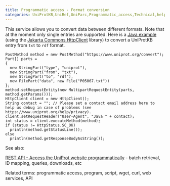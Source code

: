 ```yaml
---
title: Programmatic access - Format conversion
categories: UniProtKB,UniRef,UniParc,Programmatic_access,Technical,help
---
```


This service allows you to convert data between different formats. Note that at the moment only single entries are supported. Here is a [Java example](http://www.uniprot.org/help/api_format_conversion#conversion_java_example) (using the [Jakarta Commons HttpClient](http://jakarta.apache.org/commons/httpclient/) library) to convert a UniProtKB entry from `txt` to `rdf` format.

    PostMethod method = new PostMethod("https://www.uniprot.org/convert");
    Part[] parts =
    {
      new StringPart("type", "uniprot"),
      new StringPart("from", "txt"),
      new StringPart("to", "rdf"),
      new FilePart("data", new File("P05067.txt"))
    };
    method.setRequestEntity(new MultipartRequestEntity(parts, method.getParams()));
    HttpClient client = new HttpClient();
    String contact = ""; // Please set a contact email address here to help us debug in case of problems (see https://www.uniprot.org/help/privacy).
    client.setRequestHeader("User-Agent", "Java " + contact);
    int status = client.executeMethod(method);
    if (status != HttpStatus.SC_OK)
      println(method.getStatusLine());
    else
      println(method.getResponseBodyAsString());

See also:

[REST API - Access the UniProt website programmatically](http://www.uniprot.org/help/api) - batch retrieval, ID mapping, queries, downloads, etc

Related terms: programmatic access, program, script, wget, curl, web services, API
